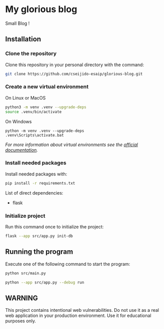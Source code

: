 # My glorious blog

Small Blog !

## Installation

### Clone the repository

Clone this repository in your personal directory with the command:

```bash
git clone https://github.com/cseijido-esaip/glorious-blog.git
```

### Create a new virtual environment

On Linux or MacOS

```bash
python3 -m venv .venv --upgrade-deps
source .venv/bin/activate
```

On Windows

```shell
python -m venv .venv --upgrade-deps
.venv\Scripts\activate.bat
```

*For more information about virtual environments see the [official documentation](https://docs.python.org/3/library/venv.html).*

### Install needed packages

Install needed packages with:

```bash
pip install -r requirements.txt
```

List of direct dependencies:

- flask

### Initialize project

Run this command once to initialize the project:

```bash
flask --app src/app.py init-db
```

## Running the program

Execute one of the following command to start the program:

```bash
python src/main.py
```

```bash
python --app src/app.py --debug run
```

## WARNING

This project contains intentional web vulnerabilities. Do not use it as a real web application in your production environment. Use it for educational purposes only.
